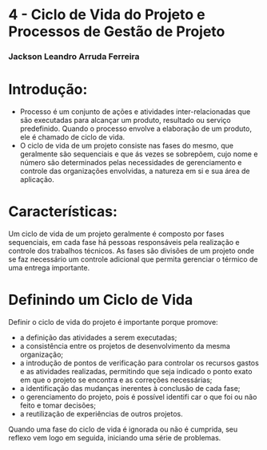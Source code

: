 # 4 - Ciclo de Vida do Projeto e Processos de Gestão de Projeto
### Jackson Leandro Arruda Ferreira

# Introdução:

- Processo é um conjunto de ações e atividades inter-relacionadas que são executadas para alcançar um produto,
resultado ou serviço predefinido. Quando o processo envolve a elaboração de um produto, ele é chamado de ciclo de vida. 
- O ciclo de vida de um projeto consiste nas fases do mesmo, que geralmente são sequenciais e que ás vezes se sobrepõem, 
cujo nome e número são determinados pelas necessidades de gerenciamento e controle das organizações envolvidas, a natureza em si
e sua área de aplicação.

# Características:

Um ciclo de vida de um projeto geralmente é composto por fases sequenciais, em cada fase há pessoas responsáveis pela realização e controle dos trabalhos técnicos. As fases são divisões de um projeto onde se faz necessário um controle adicional que permita gerenciar o térmico de uma entrega importante.

# Definindo um Ciclo de Vida

Definir o ciclo de vida do projeto é importante porque promove:

- a definição das atividades a serem executadas;
- a consistência entre os projetos de desenvolvimento da mesma organização;
- a introdução de pontos de verificação para controlar os recursos gastos e as atividades realizadas, permitindo que seja indicado o ponto exato em que o projeto se encontra e as correções necessárias;
- a identificação das mudanças inerentes à conclusão de cada fase;
- o gerenciamento do projeto, pois é possível identifi car o que foi ou não feito e tomar decisões;
- a reutilização de experiências de outros projetos.

Quando uma fase do ciclo de vida é ignorada ou não é cumprida, seu reflexo vem logo em seguida, iniciando uma série de problemas.
